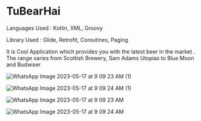 # TuBearHai
Languages Used : Kotlin, XML, Groovy

Library Used : Glide, Retrofit, Coroutines, Paging 

It is Cool Application which provides you with the latest beer in the market . The range varies from Scottish Brewery,  Sam Adams Utopias to Blue Moon and Budwiser


![WhatsApp Image 2023-05-17 at 9 09 23 AM (1)](https://github.com/preetishsrivastav/TuBearHai/assets/87092955/2dde56b9-2e6e-46db-a56e-3b82abf311fd)

![WhatsApp Image 2023-05-17 at 9 09 24 AM (1)](https://github.com/preetishsrivastav/TuBearHai/assets/87092955/e519de7d-b0bc-40de-bc1f-294ae1383503)

![WhatsApp Image 2023-05-17 at 9 09 23 AM](https://github.com/preetishsrivastav/TuBearHai/assets/87092955/7bfc061e-3deb-4c07-bc80-e57137abdcdd)

![WhatsApp Image 2023-05-17 at 9 09 24 AM](https://github.com/preetishsrivastav/TuBearHai/assets/87092955/9b670f4d-1973-41a4-82ba-4ebd09a69e65)
